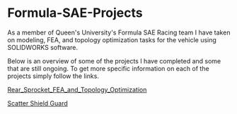 # Formula-SAE-Projects
As a member of Queen's University's Formula SAE Racing team I have taken on modeling, FEA, and topology optimization tasks for the vehicle using SOLIDWORKS software.

Below is an overview of some of the projects I have completed and some that are still ongoing. To get more specific information on each of the projects simply follow the links.

[Rear_Sprocket_FEA_and_Topology_Optimization](./Rear-Sprocket-FEA-and-Topology-Optimization.md)

[Scatter Shield Guard](./Scatter_Shield_Guard.md)

